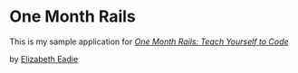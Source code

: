 # One Month Rails

This is my sample application for
[*One Month Rails: Teach Yourself to Code*](http://onemonthrails.com)

by [Elizabeth Eadie](http://elizabetheadie.com)